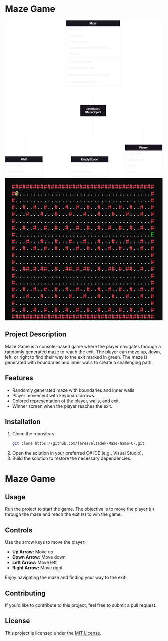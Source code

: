 # Maze Game

![UML Diagram](./uml/uml.png)
![Image](./uml/MazeGame.png)

## Project Description

Maze Game is a console-based game where the player navigates through a randomly generated maze to reach the exit. The player can move up, down, left, or right to find their way to the exit marked in green. The maze is generated with boundaries and inner walls to create a challenging path.

## Features

- Randomly generated maze with boundaries and inner walls.
- Player movement with keyboard arrows.
- Colored representation of the player, walls, and exit.
- Winner screen when the player reaches the exit.

## Installation

1. Clone the repository:
   ```sh
   git clone https://github.com/fares7elsadek/Maze-Game-C-.git
   ```
2. Open the solution in your preferred C# IDE (e.g., Visual Studio).
3. Build the solution to restore the necessary dependencies.

# Maze Game

## Usage
Run the project to start the game. The objective is to move the player (`@`) through the maze and reach the exit (`E`) to win the game.

## Controls
Use the arrow keys to move the player:
- **Up Arrow:** Move up
- **Down Arrow:** Move down
- **Left Arrow:** Move left
- **Right Arrow:** Move right

Enjoy navigating the maze and finding your way to the exit!
## Contributing

If you'd like to contribute to this project, feel free to submit a pull request.

## License

This project is licensed under the [MIT License](link_to_license_file).


